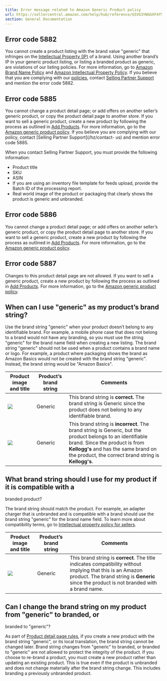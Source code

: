 ```yaml
---
title: Error message related to Amazon Generic Product policy
url: https://sellercentral.amazon.com/help/hub/reference/G5VG3YWGGXF4Y5WB
section: General Documentation
---
```


## Error code 5882

You cannot create a product listing with the brand value "generic" that
infringes on the [Intellectual Property (IP)](/gp/help/G201361070) of a brand.
Using another brand’s IP in your generic product listing, or listing a branded
product as generic, are violations of our listing policies. For more
information, go to [Amazon Brand Name Policy](/gp/help/G2N3GKE5SGSHWYRZ) and
[Amazon Intellectual Property Policy](/gp/help/G201361070). If you believe
that you are complying with our [policies](/gp/help/G84H3T69ZX762NWT), contact
[Selling Partner Support](/hz/contact-us) and mention the error code 5882.

## Error code 5885

You cannot change a product detail page; or add offers on another seller’s
generic product, or copy the product detail page to another store. If you want
to sell a generic product, create a new product by following the process as
outlined in [Add Products](/productsearch). For more information, go to the
[Amazon generic product policy](/gp/help/G84H3T69ZX762NWT). If you believe you
are complying with our policy, contact [Selling Partner Support](/hz/contact-
us) and mention error code 5885.

When you contact Selling Partner Support, you must provide the following
information:

  * Product title
  * SKU
  * ASIN
  * If you are using an inventory file template for feeds upload, provide the Batch ID of the processing report.
  * Real world image of the product or packaging that clearly shows the product is generic and unbranded.

## Error code 5886

You cannot change a product detail page; or add offers on another seller’s
generic product, or copy the product detail page to another store. If you want
to sell a generic product, create a new product by following the process as
outlined in [Add Products](/productsearch). For more information, go to the
[Amazon generic product policy](/gp/help/G84H3T69ZX762NWT).

## Error code 5887

Changes to this product detail page are not allowed. If you want to sell a
generic product, create a new product by following the process as outlined in
[Add Products](/productsearch). For more information, go to the [Amazon
generic product policy](/gp/help/G84H3T69ZX762NWT).

## When can I use "generic" as my product’s brand string?

Use the brand string "generic" when your product doesn’t belong to any
identifiable brand. For example, a mobile phone case that does not belong to a
brand would not have any branding, so you must use the string "generic" for
the brand name field when creating a new listing. The brand string "generic"
should not be used when a product contains a brand name or logo. For example,
a product where packaging shows the brand as Amazon Basics would not be
created with the brand string "generic". Instead, the brand string would be
"Amazon Basics".

Product image and title | Product’s brand string | Comments  
---|---|---  
![](https://m.media-amazon.com/images/G/01/Selected_Self_Ship_FAQ/Hoodie1.jpg) | Generic | This brand string is **correct.** The brand string is Generic since the product does not belong to any identifiable brand.  
![](https://m.media-amazon.com/images/G/01/rainier/help/2.png) | Generic | This brand string is **incorrect**. The brand string is Generic, but the product belongs to an identifiable brand. Since the product is from **Kellogg's** and has the same brand on the product, the correct brand string is **Kellogg's**.  
  
## What brand string should I use for my product if it is compatible with a
branded product?

The brand string should match the product. For example, an adapter charger
that is unbranded and is compatible with a brand should use the brand string
"generic" for the brand name field. To learn more about compatibility terms,
go to [Intellectual property policy for sellers](/gp/help/G201361070).

Product image and title | Product’s brand string | Comments   
---|---|---  
![](https://m.media-amazon.com/images/G/01/rainier/help/3.png) | Generic | This brand string is **correct**. The title indicates compatibility without implying that this is an Amazon product. The brand string is **Generic** since the product is not branded with a brand name.  
  
## Can I change the brand string on my product from "generic" to branded, or
branded to "generic"?

As part of [Product detail page rules](/gp/help/G200390640), if you create a
new product with the brand string "generic", or its local translation, the
brand string cannot be changed later. Brand string changes from "generic" to
branded, or branded to "generic" are not allowed to protect the integrity of
the product. If you choose to re-brand a product, you must create a new
product rather than updating an existing product. This is true even if the
product is unbranded and does not change materially after the brand string
change. This includes branding a previously unbranded product.

